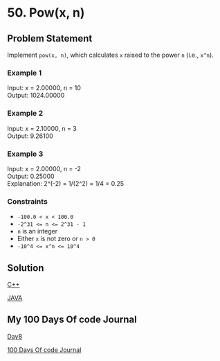 # 50. Pow(x, n)

## Problem Statement

Implement `pow(x, n)`, which calculates `x` raised to the power `n` (i.e., `x^n`).

### Example 1

Input: x = 2.00000, n = 10  
Output: 1024.00000

### Example 2

Input: x = 2.10000, n = 3  
Output: 9.26100

### Example 3

Input: x = 2.00000, n = -2  
Output: 0.25000  
Explanation: 2^(-2) = 1/(2^2) = 1/4 = 0.25

### Constraints

- `-100.0 < x < 100.0`
- `-2^31 <= n <= 2^31 - 1`
- `n` is an integer
- Either `x` is not zero or `n > 0`
- `-10^4 <= x^n <= 10^4`

## Solution

[C++](https://github.com/infopkrajput/DSA/blob/07c94b171d6d859cf633b525046b0f61e63419c1/LeetCode/50.%20Pow(x%2C%20n)/Solution.cpp)

[JAVA](https://github.com/infopkrajput/DSA/blob/07c94b171d6d859cf633b525046b0f61e63419c1/LeetCode/50.%20Pow(x%2C%20n)/Solution.java)

## My 100 Days Of code Journal

[Day8](https://splashy-zone-afc.notion.site/Day-8-11349fd54d9981de9f20c7b0508bde53?pvs=4)

[100 Days Of code Journal](https://splashy-zone-afc.notion.site/100-Days-of-Code-Journal-11349fd54d99805f86defe8d1c3b0f78?pvs=4)

